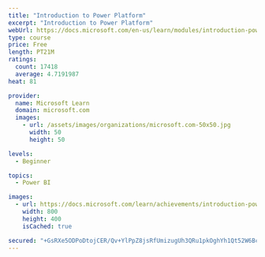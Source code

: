 ```yaml
---
title: "Introduction to Power Platform"
excerpt: "Introduction to Power Platform"
webUrl: https://docs.microsoft.com/en-us/learn/modules/introduction-power-platform/
type: course
price: Free
length: PT21M
ratings:
  count: 17418
  average: 4.7191987
heat: 81

provider:
  name: Microsoft Learn
  domain: microsoft.com
  images:
    - url: /assets/images/organizations/microsoft.com-50x50.jpg
      width: 50
      height: 50

levels:
  - Beginner

topics:
  - Power BI

images:
  - url: https://docs.microsoft.com/learn/achievements/introduction-power-platform-social.png
    width: 800
    height: 400
    isCached: true

secured: "+GsRXe5ODPoDtojCER/Qv+YlPpZ8jsRfUmizugUh3QRu1pkOghYh1Qt52W6BcctthzroG9U2GTEq2cOxQJmrax+6vxKXrilY04Y+5fka+LMc3BOvAq2NrwNlWGZ3wMreauJh1wOcnHy4Ay8f+UbM1Qq0fbBlvzoA3l+gTOuu/swyDWmz1Z1ZUaLePDI6jBLZGCHYJan7bXkEuzI4Bo1D3U2ZC3zM4Ywyxg/VgBcKo5bH5ESqb5Avt/WGsoP6+UHJ53NRKQQFaf69lYQ4H+Dp+FL4VILwIdmpZopRfcc1FF4KPB4QA6H44me66IQYlRFhCiVt7/qs5fvOD68cbuSn2K9gGnxv238w8ynijZM7iwqdpJMVr4sVIWLihgLPl7fx+yoRqqcBhdC+XV75BuEs5UgwoXNsFlMJ862E8+gNYD8NA05Tq3i0W1VLC1AJ7ZdF;dwgbqMmQJ5Q7NRCB/f/LOg=="
---
```


